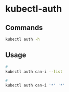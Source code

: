 # kubectl-auth

## Commands

```sh
kubectl auth -h
```

## Usage

```sh
#
kubectl auth can-i --list

#
kubectl auth can-i '*' '*'
```

<!-- #
kubectl auth can-i list deployment --as=tiller
kubectl auth can-i list deployment --as=staging:tiller

kubectl -n monitoring auth can-i --list --as=system:serviceaccount:monitoring:prom-stack-grafana

alias k=kubectl
k create ns dev
k create role devr --resource=pods --verb=get -n=dev
k create rolebinding devrb --role=devr --user=system:serviceaccount:dev:default -n=dev # wrong syntax
k auth can-i get pods -n=dev --as=system:serviceaccount:dev:default  # right syntax
# yes


k create rolebinding devrb1 --role=devr --user=system:serviceaccount:dev:default -n=dev --dry-run=client -o yaml | grep subjects -A 4
# subjects:
# - apiGroup: rbac.authorization.k8s.io
#   kind: User
#   name: system:serviceaccount:dev:default

k create rolebinding devrb2 --role=devr --serviceaccount=dev:default -n=dev --dry-run=client -o yaml | grep subjects -A 4
# subjects:
# - kind: ServiceAccount
#   name: default
#   namespace: dev -->
